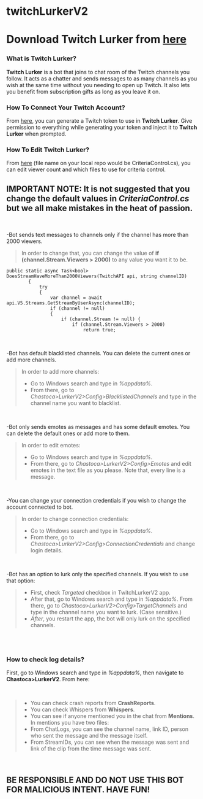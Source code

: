 # twitchLurkerV2

# Download **Twitch Lurker** from <a href="https://github.com/ardaerbaharli/twitchLurkerV2/releases/"> here</a>

### What is Twitch Lurker?

**Twitch Lurker** is a bot that joins to chat room of the Twitch channels you follow.
It acts as a chatter and sends messages to as many channels as you wish at the same time without you needing to open up Twitch.
It also lets you benefit from subscription gifts as long as you leave it on.
<br>
### How To Connect Your Twitch Account?

From <a href="https://twitchtokengenerator.com" target="_blank">here</a>, you can generate a Twitch token to use in **Twitch Lurker**. Give permission to everything while generating your token and inject it to **Twitch Lurker** when prompted.
<br>

### How To Edit Twitch Lurker?

From <a href="https://github.com/ardaerbaharli/twitchLurkerV2/blob/main/CriteriaControls.cs" target="_blank"> here</a> (file name on your local repo would be CriteriaControl.cs), you can edit viewer count and which files to use for criteria control.

## IMPORTANT NOTE: It is not suggested that you change the default values in *CriteriaControl.cs* but we all make mistakes in the heat of passion.

<br>

-Bot sends text messages to channels only if the channel has more than 2000 viewers.

>In order to change that, you can change the value of **if (channel.Stream.Viewers > 2000)** to any value you want it to be.

```
public static async Task<bool> DoesStreamHaveMoreThan2000Viewers(TwitchAPI api, string channelID)
        {
            try
            {
                var channel = await api.V5.Streams.GetStreamByUserAsync(channelID);
                if (channel != null)
                {
                    if (channel.Stream != null) { 
                        if (channel.Stream.Viewers > 2000)
                            return true;
```
<br>

-Bot has default blacklisted channels. You can delete the current ones or add more channels.

>In order to add more channels:
>- Go to Windows search and type in *%appdata%*. 
>- From there, go to *Chastoca>LurkerV2>Config>BlacklistedChannels* and type in the channel name you want to blacklist.

<br>

-Bot only sends emotes as messages and has some default emotes. You can delete the default ones or add more to them.

>In order to edit emotes:
>- Go to Windows search and type in *%appdata%*.
>- From there, go to *Chastoca>LurkerV2>Config>Emotes* and edit emotes in the text file as you please. Note that, every line is a message.

<br>

-You can change your connection credentials if you wish to change the account connected to bot.

>In order to change connection credentials:
>- Go to Windows search and type in *%appdata%*.
>- From there, go to *Chastoca>LurkerV2>Config>ConnectionCredentials* and change login details.

<br>

-Bot has an option to lurk only the specified channels. If you wish to use that option:

>- First, check *Targeted* checkbox in TwitchLurkerV2 app.
>- After that, go to Windows search and type in *%appdata%*. From there, go to *Chastoca>LurkerV2>Config>TargetChannels* and type in the channel name you want to lurk. (Case sensitive.)
>- *After*, you restart the app, the bot will only lurk on the specified channels.

<br><br>

### How to check log details?

First, go to Windows search and type in *%appdata%*, then navigate to **Chastoca>LurkerV2**. From here:

<br>

> - You can check crash reports from **CrashReports**.
> - You can check Whispers from **Whispers**.
> - You can see if anyone mentioned you in the chat from **Mentions**.
> In mentions you have two files:
> - From ChatLogs, you can see the channel name, link ID, person who sent the message and the message itself.
> - From StreamIDs, you can see when the message was sent and link of the clip from the time message was sent.


<br>

## BE RESPONSIBLE AND DO NOT USE THIS BOT FOR MALICIOUS INTENT. HAVE FUN!
